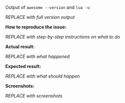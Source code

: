 Output of `awesome --version` and `lua -v`:

_REPLACE with full version output_

**How to reproduce the issue:**

_REPLACE with step-by-step instructions on what to do_

**Actual result:**

_REPLACE with what happened_

**Expected result:**

_REPLACE with what should happen_

**Screenshots:**

_REPLACE with screenshots_
